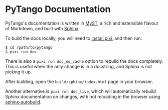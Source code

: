 # PyTango Documentation

PyTango's documentation is written in [MyST](https://myst-parser.readthedocs.io/), a rich and extensible
flavour of Markdown, and built with [Sphinx](http://www.sphinx-doc.org/en/stable).

To build the docs locally, you will need to [install pixi](https://pixi.sh/latest/#installation), and then run:

```console
$ cd /path/to/pytango
$ pixi run doc
```

There is also a `pixi run doc_no_cache` option to rebuild the docs completely.  This is useful when
the only change is in a docstring, and Sphinx is not picking it up.

After building, open the `build/sphinx/index.html` page in your browser.

Another alternative is `pixi run doc_live`, which will automatically rebuild
Sphinx documentation on changes, with hot reloading in the browser
using [sphinx-autobuild](https://github.com/sphinx-doc/sphinx-autobuild#readme).
